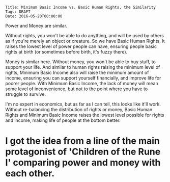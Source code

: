 
    Title: Minimum Basic Income vs. Basic Human Rights, the Similarity
    Tags: DRAFT
    Date: 2016-05-20T00:00:00

Power and Money are similar.

Without rights, you won't be able to do anything, and will be used by others as if you're merely an object or creature.
So we have Basic Human Rights.
It raises the lowest level of power people can have, ensuring people basic rights at birth (or sometimes before birth, it's fuzzy there).

Money is similar here.
Without money, you won't be able to buy stuff, to support your life.
And similar to human rights raising the minimum level of rights, Minimum Basic Income also will raise the minimum amount of income, ensuring you can support yourself financially, and improve life for poorer people.
With Minimum Basic Income, the lack of money will mean some level of inconvenience, but not to the point where you have to struggle to survive.

I'm no expert in economics, but as far as I can tell, this looks like it'll work.
Without re-balancing the distribution of rights or money, Basic Human Rights and Minimum Basic Income raises the lowest level possible for rights and income, making life of people at the bottom better.


# I got the idea from a line of the main protagonist of 'Children of the Rune I' comparing power and money with each other.
